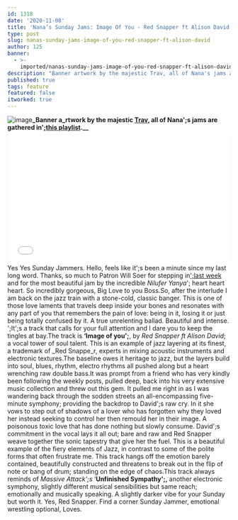 ```yaml
---
id: 1318
date: '2020-11-08'
title: 'Nana’s Sunday Jams: Image Of You - Red Snapper ft Alison David - Loose Lips'
type: post
slug: nanas-sunday-jams-image-of-you-red-snapper-ft-alison-david
author: 125
banner:
  - >-
    imported/nanas-sunday-jams-image-of-you-red-snapper-ft-alison-david/image1318.jpeg
description: "Banner artwork by the majestic Trav, all of Nana's jams are gathered in\_this playlist. Yes Yes Sunday Jammers. Hello, feels like it’s been a minute since my last long word. Thanks, so much to Patron Will Soer for stepping in\_last week and for the most beautiful jam by the incredible Nilufer Yanya– heart heart heart. [...]Read More..."
published: true
tags: feature
featured: false
itworked: true
---
```

![image](../imported/nanas-sunday-jams-image-of-you-red-snapper-ft-alison-david/image1318.jpeg)**_Banner a_rtwork by the majestic [Trav](https://www.backdownwarchild.co.uk/), all of Nana';s jams are gathered in';__[__this playlist__](https://open.spotify.com/playlist/12UoQ8ov5i6P8BIfm2lOjS?si=jarAn1CXSEuYB9vAxJidOg)__.__**<iframe width='100%' height='300' scrolling='no' frameborder='no' allow='autoplay' src='//www.youtube.com/embed/YkjsUMM8IiQ?wmode=opaque'></iframe>Yes Yes Sunday Jammers. Hello, feels like it';s been a minute since my last long word. Thanks, so much to Patron Will Soer for stepping in[';last week](http://loose-lips.co.uk/blog/soers-sunday-jams-niluefer-yanya-crash) and for the most beautiful jam by the incredible _Nilufer Yanya_'; heart heart heart. So incredibly gorgeous, Big Love to you Boss.So, after the interlude I am back on the jazz train with a stone-cold, classic banger. This is one of those love laments that travels deep inside your bones and resonates with any part of you that remembers the pain of love: being in it, losing it or just being totally confused by it. A true unrelenting ballad. Beautiful and intense. ';It';s a track that calls for your full attention and I dare you to keep the tingles at bay.The track is **‘Image of you';**, by _Red Snapper ft Alison David_; a vocal tower of soul talent. This is an example of jazz layering at its finest, a trademark of _Red Snappe_r, experts in mixing acoustic instruments and electronic textures.The baseline owes it heritage to jazz, but the layers build into soul, blues, rhythm, electro rhythms all pushed along but a heart wrenching raw double bass.It was prompt from a friend who has very kindly been following the weekly posts, pulled deep, back into his very extensive music collection and threw out this gem. It pulled me right in as I was wandering back through the sodden streets an all-encompassing five-minute symphony; providing the backdrop to David';s raw cry. In it she vows to step out of shadows of a lover who has forgotten why they loved her instead seeking to control her then remould her in their image. A poisonous toxic love that has done nothing but slowly consume. David';s commitment in the vocal lays it all out; bare and raw and Red Snapper weave together the sonic tapestry that give her the fuel. This is a beautiful example of the fiery elements of Jazz, in contrast to some of the polite forms that often frustrate me. This track hangs off the emotion barely contained, beautifully constructed and threatens to break out in the flip of note or bang of drum; standing on the edge of chaos.This track always reminds of _Massive Attack';s_ ‘**Unfinished Sympathy';,** another electronic symphony, slightly different musical sensibilities but same reach; emotionally and musically speaking. A slightly darker vibe for your Sunday but worth it. Yes, Red Snapper. Find a corner Sunday Jammer, emotional wrestling optional, Loves.